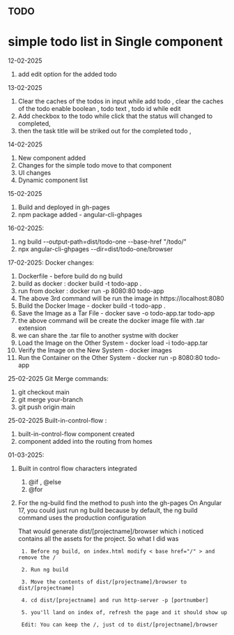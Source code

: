 
## TODO

# simple todo list in Single component

12-02-2025
1. add edit option for the added todo

13-02-2025
1. Clear the caches of the todos in input while add todo , 
    clear the caches of the todo enable boolean , todo text , todo id while edit
2. Add checkbox to the todo while click that the status will changed to completed,
3. then the task title will be striked out for the completed todo ,

14-02-2025
1. New component added 
2. Changes for the simple todo move to that component
3. UI changes
4. Dynamic component list  

15-02-2025
1. Build and deployed in gh-pages
2. npm package added - angular-cli-ghpages 

16-02-2025:
1. ng build --output-path=dist/todo-one --base-href "/todo/"
2. npx angular-cli-ghpages --dir=dist/todo-one/browser

17-02-2025: Docker changes:
1. Dockerfile - before build do ng build
2. build as docker : docker build -t todo-app .
3. run from docker : docker run -p 8080:80 todo-app
4. The above 3rd command will be run the image in https://localhost:8080
5. Build the Docker Image - docker build -t todo-app .
6. Save the Image as a Tar File - docker save -o todo-app.tar todo-app
7. the above command will be create the docker image file with .tar extension 
8. we can share the .tar file to another systme with docker
9. Load the Image on the Other System - docker load -i todo-app.tar
10. Verify the Image on the New System - docker images
11. Run the Container on the Other System - docker run -p 8080:80 todo-app

25-02-2025 Git Merge commands: 
1. git checkout main
2. git merge your-branch
3. git push origin main

25-02-2025 Built-in-control-flow :
1. built-in-control-flow component created
2. component added into the routing from homes

01-03-2025:
1. Built in control flow characters integrated
    1. @if , @else
    2. @for
2. For the ng-build find the method to push into the gh-pages
    On Angular 17, you could just run ng build because by default, the ng build command uses the production configuration

    That would generate dist/[projectname]/browser which i noticed contains all the assets for the project. So what I did was

        1. Before ng build, on index.html modify < base href="/" > and remove the /

        2. Run ng build

        3. Move the contents of dist/[projectname]/browser to dist/[projectname]

        4. cd dist/[projectname] and run http-server -p [portnumber]

        5. you'll land on index of, refresh the page and it should show up

        Edit: You can keep the /, just cd to dist/[projectname]/browser
